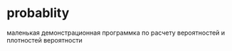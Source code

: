 # probablity
маленькая демонстрационная программка по расчету вероятностей и плотностей вероятности
